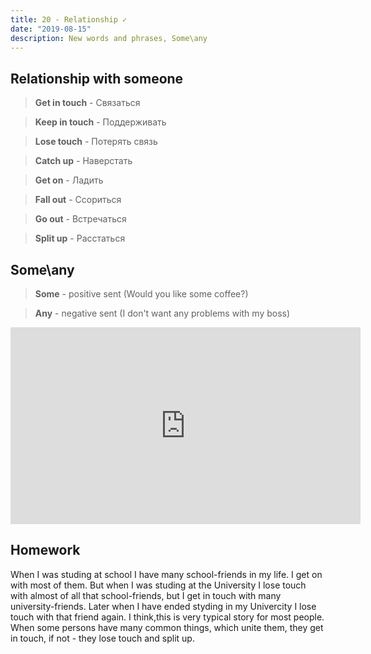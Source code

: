 ```yaml
---
title: 20 - Relationship ✓
date: "2019-08-15"
description: New words and phrases, Some\any
---
```


## Relationship with someone
> **Get in touch** - Связаться

> **Keep in touch** - Поддерживать

> **Lose touch** - Потерять связь

> **Catch up** - Наверстать

> **Get on** - Ладить

> **Fall out** - Ссориться

> **Go out** - Встречаться 

> **Split up** - Расстаться

## Some\any

> **Some** - positive sent (Would you like some coffee?)

> **Any** - negative sent (I don't want any problems with my boss)

<iframe width="560" height="315" src="https://www.youtube.com/embed/uZA6pIrwm-I" frameborder="0" allow="accelerometer; autoplay; encrypted-media; gyroscope; picture-in-picture" allowfullscreen></iframe>

## Homework
When I was studing at school I have many school-friends in my life. I get on with most of them. But when I was studing at the University I lose touch with almost of all that school-friends, but I get in touch with many university-friends. Later when I have ended styding in my Univercity I lose touch with that friend again. 
I think,this is very typical story for most people. When some persons have many common things, which unite them, they get in touch, if not - they lose touch and split up. 
